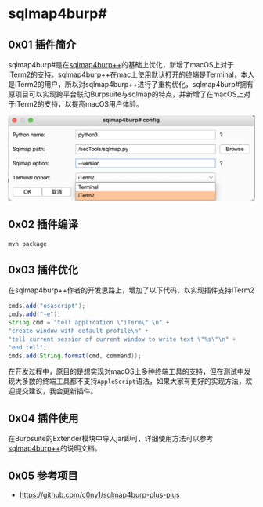 # sqlmap4burp#
## 0x01 插件简介
sqlmap4burp#是在[sqlmap4burp++](https://github.com/c0ny1/sqlmap4burp-plus-plus)的基础上优化，新增了macOS上对于iTerm2的支持。sqlmap4burp++在mac上使用默认打开的终端是Terminal，本人是iTerm2的用户，所以对sqlmap4burp++进行了重构优化，sqlmap4burp#拥有原项目可以实现跨平台联动Burpsuite与sqlmap的特点，并新增了在macOS上对于iTerm2的支持，以提高macOS用户体验。

![优化ui](https://github.com/Pengu1ncc/sqlmap4burp-sharp/blob/main/img/sqlmap4burp%23ui.png)

## 0x02 插件编译

```
mvn package
```

## 0x03 插件优化

在sqlmap4burp++作者的开发思路上，增加了以下代码，以实现插件支持ITerm2

```java
cmds.add("osascript");
cmds.add("-e");
String cmd = "tell application \"iTerm\" \n" +
"create window with default profile\n" +
"tell current session of current window to write text \"%s\"\n" +
"end tell";
cmds.add(String.format(cmd, command));
```

在开发过程中，原目的是想实现对macOS上多种终端工具的支持，但在测试中发现大多数的终端工具都不支持`AppleScript`语法，如果大家有更好的实现方法，欢迎提交建议，我会更新插件。

## 0x04 插件使用

在Burpsuite的Extender模块中导入jar即可，详细使用方法可以参考[sqlmap4burp++](https://github.com/c0ny1/sqlmap4burp-plus-plus)的说明文档。

## 0x05 参考项目
* https://github.com/c0ny1/sqlmap4burp-plus-plus
